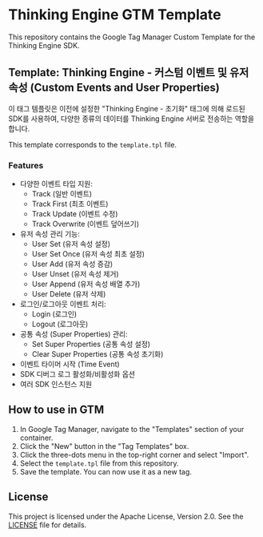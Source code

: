 # Thinking Engine GTM Template

This repository contains the Google Tag Manager Custom Template for the Thinking Engine SDK.

## Template: Thinking Engine - 커스텀 이벤트 및 유저 속성 (Custom Events and User Properties)

이 태그 템플릿은 이전에 설정한 "Thinking Engine - 초기화" 태그에 의해 로드된 SDK를 사용하여, 다양한 종류의 데이터를 Thinking Engine 서버로 전송하는 역할을 합니다.

This template corresponds to the `template.tpl` file.

### Features
- 다양한 이벤트 타입 지원:
    - Track (일반 이벤트)
    - Track First (최초 이벤트)
    - Track Update (이벤트 수정)
    - Track Overwrite (이벤트 덮어쓰기)
- 유저 속성 관리 기능:
    - User Set (유저 속성 설정)
    - User Set Once (유저 속성 최초 설정)
    - User Add (유저 속성 증감)
    - User Unset (유저 속성 제거)
    - User Append (유저 속성 배열 추가)
    - User Delete (유저 삭제)
- 로그인/로그아웃 이벤트 처리:
    - Login (로그인)
    - Logout (로그아웃)
- 공통 속성 (Super Properties) 관리:
    - Set Super Properties (공통 속성 설정)
    - Clear Super Properties (공통 속성 초기화)
- 이벤트 타이머 시작 (Time Event)
- SDK 디버그 로그 활성화/비활성화 옵션
- 여러 SDK 인스턴스 지원

## How to use in GTM

1.  In Google Tag Manager, navigate to the "Templates" section of your container.
2.  Click the "New" button in the "Tag Templates" box.
3.  Click the three-dots menu in the top-right corner and select "Import".
4.  Select the `template.tpl` file from this repository.
5.  Save the template. You can now use it as a new tag.

## License

This project is licensed under the Apache License, Version 2.0. See the [LICENSE](LICENSE) file for details.

